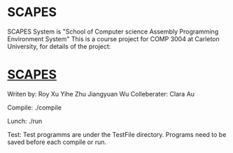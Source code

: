 # SCAPES
SCAPES System is "School of Computer science Assembly Programming Environment System" 
This is a course project for COMP 3004 at Carleton University, for details of the project:
# [SCAPES](/SCAPES.pdf)

Writen by: 
	   Roy Xu
	   Yihe Zhu
	   Jiangyuan Wu
Colleberater:
	   Clara Au

Compile: ./compile

Lunch: ./run

Test: Test programms are under the TestFile directory.
	Programs need to be saved before each compile or run.
	
